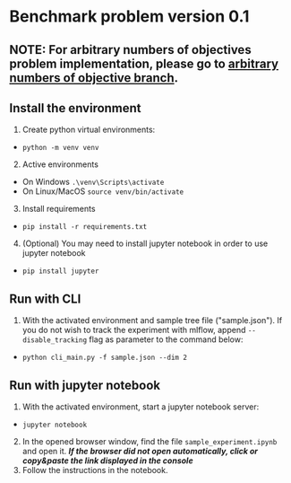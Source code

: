 # Benchmark problem version 0.1

## NOTE: For arbitrary numbers of objectives problem implementation, please go to  [arbitrary numbers of objective branch](https://github.com/dsakurai/benchmark-visualizer/tree/l-liu/n_objectives).

## Install the environment
1. Create python virtual environments:
-  ```python -m venv venv```

2. Active environments

- On Windows ``.\venv\Scripts\activate ``
- On Linux/MacOS ``source venv/bin/activate``

3. Install requirements

- ``pip install -r requirements.txt``

4. (Optional) You may need to install jupyter notebook in order to use jupyter notebook
- ``pip install jupyter``

## Run with CLI
1. With the activated environment and sample tree file ("sample.json"). If you do not wish to track
the experiment with mlflow, append ``--disable_tracking`` flag as parameter to the command below:
- ``python cli_main.py -f sample.json --dim 2``

## Run with jupyter notebook
1. With the activated environment, start a jupyter notebook server:
- ``jupyter notebook``
2. In the opened browser window, find the file ``sample_experiment.ipynb`` and open it. ***If the browser did not open automatically, click or copy&paste the link displayed in the console***
3. Follow the instructions in the notebook.
